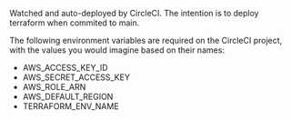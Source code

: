Watched and auto-deployed by CircleCI. The intention is to deploy terraform when commited to main.

The following environment variables are required on the CircleCI project, with the values you would imagine based on their names: 
- AWS_ACCESS_KEY_ID
- AWS_SECRET_ACCESS_KEY
- AWS_ROLE_ARN
- AWS_DEFAULT_REGION
- TERRAFORM_ENV_NAME
